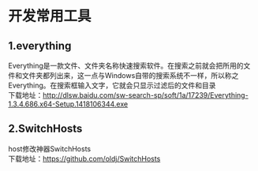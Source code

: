 # 开发常用工具
## 1.everything
 Everything是一款文件、文件夹名称快速搜索软件。在搜索之前就会把所用的文件和文件夹都列出来，这一点与Windows自带的搜索系统不一样，所以称之Everything。在搜索框输入文字，它就会只显示过滤后的文件和目录  
 下载地址：http://dlsw.baidu.com/sw-search-sp/soft/1a/17239/Everything-1.3.4.686.x64-Setup.1418106344.exe 
## 2.SwitchHosts
 host修改神器SwitchHosts  
 下载地址：https://github.com/oldj/SwitchHosts
 
